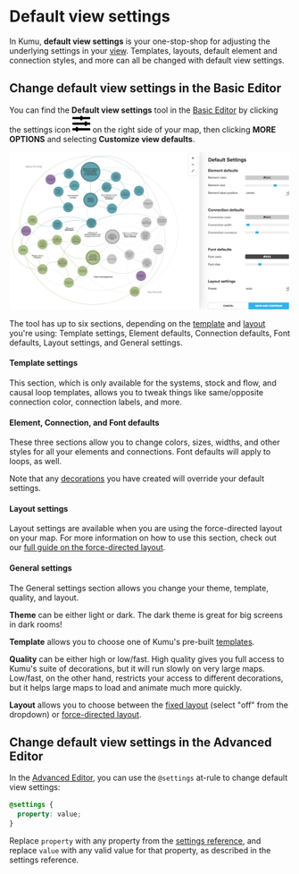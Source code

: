 # Default view settings

In Kumu, **default view settings** is your one-stop-shop for adjusting the underlying settings in your [view](/guides/views.md). Templates, layouts, default element and connection styles, and more can all be changed with default view settings.

## Change default view settings in the Basic Editor

You can find the **Default view settings** tool in the [Basic Editor](/overview/view-editors.md#basic-editor) by clicking the settings icon ![](/icons/sliders-h.svg) on the right side of your map, then clicking **MORE OPTIONS** and selecting **Customize view defaults**.

![Default view settings](/images/basic-editor-default-settings.png)

The tool has up to six sections, depending on the [template](/guides/templates.md) and [layout](/guides/layouts.md) you're using: Template settings, Element defaults, Connection defaults, Font defaults, Layout settings, and General settings.


#### Template settings

This section, which is only available for the systems, stock and flow, and causal loop templates, allows you to tweak things like same/opposite connection color, connection labels, and more.


#### Element, Connection, and Font defaults

These three sections allow you to change colors, sizes, widths, and other styles for all your elements and connections. Font defaults will apply to loops, as well.

Note that any [decorations](/guides/decorate.md) you have created will override your default settings.

#### Layout settings

 Layout settings are available when you are using the force-directed layout on your map. For more information on how to use this section, check out our [full guide on the force-directed layout](/guides/layouts/force-directed.md).

#### General settings

The General settings section allows you change your theme, template, quality, and layout.

**Theme** can be either light or dark. The dark theme is great for big screens in dark rooms!

**Template** allows you to choose one of Kumu's pre-built [templates](/guides/templates.md).

**Quality** can be either high or low/fast. High quality gives you full access to Kumu's suite of decorations, but it will run slowly on very large maps. Low/fast, on the other hand, restricts your access to different decorations, but it helps large maps to load and animate much more quickly.

**Layout** allows you to choose between the [fixed layout](/guides/layouts/fixed.md) (select "off" from the dropdown) or [force-directed layout](/guides/layouts/force-directed.md).


## Change default view settings in the Advanced Editor

In the [Advanced Editor](/overview/view-editors.md#advanced-editor), you can use the `@settings` at-rule to change default view settings:

```scss
@settings {
  property: value;
}
```

Replace `property` with any property from the [settings reference](/guides/settings-reference.md), and replace `value` with any valid value for that property, as described in the settings reference.



